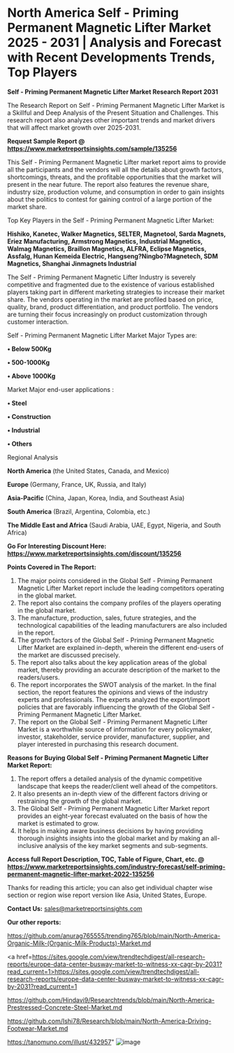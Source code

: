 # North America Self - Priming Permanent Magnetic Lifter Market 2025 - 2031 | Analysis and Forecast with Recent Developments Trends, Top Players

<strong>Self - Priming Permanent Magnetic Lifter Market Research Report 2031</strong>

The Research Report on Self - Priming Permanent Magnetic Lifter Market is a Skillful and Deep Analysis of the Present Situation and Challenges. This research report also analyzes other important trends and market drivers that will affect market growth over 2025-2031.

<strong>Request Sample Report @ <a href=https://www.marketreportsinsights.com/sample/135256>https://www.marketreportsinsights.com/sample/135256</a></strong>

This Self - Priming Permanent Magnetic Lifter market report aims to provide all the participants and the vendors will all the details about growth factors, shortcomings, threats, and the profitable opportunities that the market will present in the near future. The report also features the revenue share, industry size, production volume, and consumption in order to gain insights about the politics to contest for gaining control of a large portion of the market share.

Top Key Players in the Self - Priming Permanent Magnetic Lifter Market:

<strong>Hishiko, Kanetec, Walker Magnetics, SELTER, Magnetool, Sarda Magnets, Eriez Manufacturing, Armstrong Magnetics, Industrial Magnetics, Walmag Magnetics, Braillon Magnetics, ALFRA, Eclipse Magnetics, Assfalg, Hunan Kemeida Electric, Hangseng?Ningbo?Magnetech, SDM Magnetics, Shanghai Jinmagnets Industrial</strong>

The Self - Priming Permanent Magnetic Lifter Industry is severely competitive and fragmented due to the existence of various established players taking part in different marketing strategies to increase their market share. The vendors operating in the market are profiled based on price, quality, brand, product differentiation, and product portfolio. The vendors are turning their focus increasingly on product customization through customer interaction.

Self - Priming Permanent Magnetic Lifter Market Major Types are:

<strong>• Below 500Kg

• 500-1000Kg

• Above 1000Kg</strong>

Market Major end-user applications :

<strong>• Steel

• Construction

• Industrial

• Others</strong>

Regional Analysis

</u><strong><b>North America</b></strong> (the United States, Canada, and Mexico)

<strong><b>Europe </b></strong>(Germany, France, UK, Russia, and Italy)

<strong><b>Asia-Pacific</b></strong> (China, Japan, Korea, India, and Southeast Asia)

<strong><b>South America</b></strong> (Brazil, Argentina, Colombia, etc.)

<strong><b>The Middle East and Africa</b></strong> (Saudi Arabia, UAE, Egypt, Nigeria, and South Africa)

<strong>Go For Interesting Discount Here: <a href=https://www.marketreportsinsights.com/discount/135256>https://www.marketreportsinsights.com/discount/135256</a></strong>

<strong>Points Covered in The Report:</strong>
<ol>
  <li>The major points considered in the Global Self - Priming Permanent Magnetic Lifter Market report include the leading competitors operating in the global market.</li>
  <li>The report also contains the company profiles of the players operating in the global market.</li>
  <li>The manufacture, production, sales, future strategies, and the technological capabilities of the leading manufacturers are also included in the report.</li>
  <li>The growth factors of the Global Self - Priming Permanent Magnetic Lifter Market are explained in-depth, wherein the different end-users of the market are discussed precisely.</li>
  <li>The report also talks about the key application areas of the global market, thereby providing an accurate description of the market to the readers/users.</li>
  <li>The report incorporates the SWOT analysis of the market. In the final section, the report features the opinions and views of the industry experts and professionals. The experts analyzed the export/import policies that are favorably influencing the growth of the Global Self - Priming Permanent Magnetic Lifter Market.</li>
  <li>The report on the Global Self - Priming Permanent Magnetic Lifter Market is a worthwhile source of information for every policymaker, investor, stakeholder, service provider, manufacturer, supplier, and player interested in purchasing this research document.</li>
</ol>
<strong>Reasons for Buying Global Self - Priming Permanent Magnetic Lifter Market Report:</strong>

<ol>
  <li>The report offers a detailed analysis of the dynamic competitive landscape that keeps the reader/client well ahead of the competitors.</li>
  <li>It also presents an in-depth view of the different factors driving or restraining the growth of the global market.</li>
  <li>The Global Self - Priming Permanent Magnetic Lifter Market report provides an eight-year forecast evaluated on the basis of how the market is estimated to grow.</li>
  <li>It helps in making aware business decisions by having providing thorough insights insights into the global market and by making an all-inclusive analysis of the key market segments and sub-segments.</li>
</ol>
<strong>Access full Report Description, TOC, Table of Figure, Chart, etc. @ <a href=https://www.marketreportsinsights.com/industry-forecast/self-priming-permanent-magnetic-lifter-market-2022-135256>https://www.marketreportsinsights.com/industry-forecast/self-priming-permanent-magnetic-lifter-market-2022-135256</a></strong>


Thanks for reading this article; you can also get individual chapter wise section or region wise report version like Asia, United States, Europe.

<strong>Contact Us:</strong>
sales@marketreportsinsights.com

<strong>Our other reports:</strong>

<a href=https://github.com/anurag765555/trending765/blob/main/North-America-Organic-Milk-(Organic-Milk-Products)-Market.md>https://github.com/anurag765555/trending765/blob/main/North-America-Organic-Milk-(Organic-Milk-Products)-Market.md</a>

<a href=https://sites.google.com/view/trendtechdigest/all-research-reports/europe-data-center-busway-market-to-witness-xx-cagr-by-2031?read_current=1>https://sites.google.com/view/trendtechdigest/all-research-reports/europe-data-center-busway-market-to-witness-xx-cagr-by-2031?read_current=1</a>

<a href=https://github.com/Hindavi9/Researchtrends/blob/main/North-America-Prestressed-Concrete-Steel-Market.md>https://github.com/Hindavi9/Researchtrends/blob/main/North-America-Prestressed-Concrete-Steel-Market.md</a>

<a href=https://github.com/Ishi78/Research/blob/main/North-America-Driving-Footwear-Market.md>https://github.com/Ishi78/Research/blob/main/North-America-Driving-Footwear-Market.md</a>

<a href=https://tanomuno.com/illust/432957>https://tanomuno.com/illust/432957</a>"
![image](https://github.com/user-attachments/assets/07c16f5a-d9f2-43a7-8296-ad81088af4bd)
